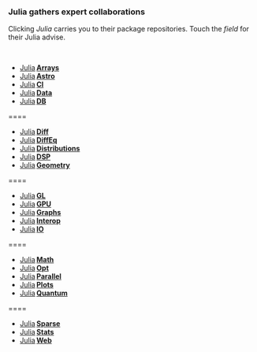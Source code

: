 ### Julia gathers expert collaborations

Clicking _Julia_ carries you to their package repositories.  Touch the _field_ for their Julia advise.

&nbsp;&nbsp;&nbsp;&nbsp;
   

*  [Julia](https://github.com/JuliaArrays)&thinsp;[**Arrays**](https://github.com/JuliaPraxis/Disciplines/wiki/Arrays)
*  [Julia](https://github.com/JuliaAstro)&thinsp;[**Astro**](#)
*  [Julia](https://github.com/JuliaCI)&thinsp;[**CI**](#)
*  [Julia](https://github.com/JuliaData)&thinsp;[**Data**](#)
*  [Julia](https://github.com/JuliaDB)&thinsp;[**DB**](#)

====
*  [Julia](https://github.com/JuliaDiff)&thinsp;[**Diff**](#)
*  [Julia](https://github.com/JuliaDiffEq)&thinsp;[**DiffEq**](#)
*  [Julia](https://github.com/JuliaDistributions)&thinsp;[**Distributions**](#)    
*  [Julia](https://github.com/JuliaDSP)&thinsp;[**DSP**](#)
*  [Julia](https://github.com/JuliaGeometry)&thinsp;[**Geometry**](#)
    
====
*  [Julia](https://github.com/JuliaGL)&thinsp;[**GL**](#)
*  [Julia](https://github.com/JuliaGPU)&thinsp;[**GPU**](#)
*  [Julia](https://github.com/JuliaGraphs)&thinsp;[**Graphs**](#)
*  [Julia](https://github.com/JuliaInterop)&thinsp;[**Interop**](#)
*  [Julia](https://github.com/JuliaIO)&thinsp;[**IO**](#)

====
*  [Julia](https://github.com/JuliaMath)&thinsp;[**Math**](#)
*  [Julia](https://github.com/JuliaOpt)&thinsp;[**Opt**](#)
*  [Julia](https://github.com/JuliaParallel)&thinsp;[**Parallel**](#)
*  [Julia](https://github.com/JuliaPlots)&thinsp;[**Plots**](#)
*  [Julia](https://github.com/JuliaQuantum)&thinsp;[**Quantum**](#)

====
*  [Julia](https://github.com/JuliaSparse)&thinsp;[**Sparse**](#)
*  [Julia](https://github.com/JuliaStats)&thinsp;[**Stats**](#)
*  [Julia](https://github.com/JuliaWeb)&thinsp;[**Web**](#)
